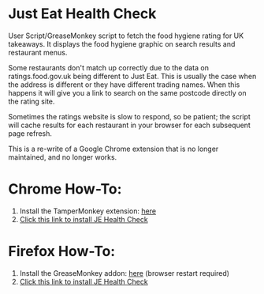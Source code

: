 # Just Eat Health Check

User Script/GreaseMonkey script to fetch the food hygiene rating for UK takeaways. It displays the food hygiene graphic on search results and restaurant menus. 

Some restaurants don't match up correctly due to the data on ratings.food.gov.uk being different to Just Eat. This is usually the case when the address is different or they have different trading names. When this happens it will give you a link to search on the same postcode directly on the rating site.

Sometimes the ratings website is slow to respond, so be patient; the script will cache results for each restaurant in your browser for each subsequent page refresh.

This is a re-write of a Google Chrome extension that is no longer maintained, and no longer works.

# Chrome How-To:

1. Install the TamperMonkey extension: [here](https://chrome.google.com/webstore/detail/tampermonkey/dhdgffkkebhmkfjojejmpbldmpobfkfo?hl=en)
2. [Click this link to install JE Health Check](https://github.com/binarykitten/JustEatHealthCheck/raw/master/JEHealthCheck.user.js)

# Firefox How-To:

1. Install the GreaseMonkey addon: [here](https://addons.mozilla.org/en-US/firefox/addon/greasemonkey/) (browser restart required)
2. [Click this link to install JE Health Check](https://github.com/binarykitten/JustEatHealthCheck/raw/master/JEHealthCheck.user.js)
